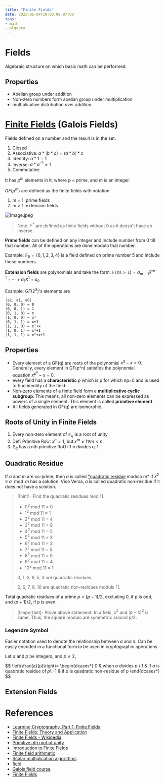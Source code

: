 ```yaml
---
title: "Finite Fields"
date: 2023-05-04T10:00:00-07:00
tags:
- math
- algebra
---
```


# Fields

Algebraic structure on which basic math can be performed.

## Properties

- Abelian group under addition
- Non-zero numbers form abelian group under multiplication
- multiplicative distribution over addition

# [Finite Fields](https://en.wikipedia.org/wiki/Finite_field) (Galois Fields)

Fields defined on a number and the result is in the set.

1. Closed
2. Associative: $a*(b*c) = (a*b)*c$
3. Identity: $a*1 = 1$
4. Inverse: $a*a^{-1} = 1$
5. Commutative

It has $p^m$ elements in it, where p = prime, and m is an integer.

$GF(p^m)$ are defined as the finite fields with notation:

1. m = 1: prime fields
2. m > 1: extension fields

![Image.jpeg](https://miro.medium.com/max/1400/0*lp3NrLwr0fMyrBZc)

> Note: $\mathbb{F}^*$ are defined as finite fields without 0 as it doesn't have an inverse.

**Prime fields** can be defined on any integer and include number from 0 till that number. All of the operations are done modulo that number.

Example: $\mathbb{F}_{5} = \left\{0, 1, 2, 3, 4\right\}$ is a field defined on prime number 5 and include these numbers.

**Extension fields** are polynomials and take the form: $\mathbb{F(m > 1)} = a_{m-1}X^{m-1} + \cdots + a_1X^1 + a_0$

Example: $GF(2^3)$'s elements are

```other
(a2, a1, a0)
(0, 0, 0) = 0
(0, 0, 1) = 1
(0, 1, 0) = x
(1, 0, 0) = x²
(0, 1, 1) = x+1
(1, 1, 0) = x²+x
(1, 0, 1) = x²+1
(1, 1, 1) = x²+x+1
```

## Properties

- Every element of a GF(q) are roots of the polynomial $x^q-x=0$. Generally, every element in GF(p^n) satisfies the polynomial equation $x^{p^{n}}-x=0$.
- every field has a **characteristic** $p$ which is p for which np=0 and is used to find identity of the field.
- Non-zero elements of a finite field form a **multiplicative cyclic subgroup**. This means, all non-zero elements can be expressed as powers of a single element. This element is called **primitive element**.
- All fields generated in GF(q) are isomorphic.

## Roots of Unity in Finite Fields

1. Every non-zero element of $\mathbb{F}_{q}$ is a root of unity.
2. Def: Primitive RoU: $x^{n}=1$, but $x^{m}\neq{1} \forall m<n$.
3. $\mathbb{F}_{q}$ has a nth primitive RoU iff n divides q-1.

## Quadratic Residue

If $a$ and $m$ are co-prime, then $a$ is called [*quadratic residue](https://en.wikipedia.org/wiki/Quadratic_residue) modulo m* if $x^{2}\equiv a \mod{m}$ has a solution. Vice Versa, $a$ is called quadratic non-residue if it does not have a solution.

> [!hint]- Find the quadratic residues mod 11.
> - $0^2$ mod 11 = 0
> - $1^2$ mod 11 = 1
> - $2^2$ mod 11 = 4
> - $3^2$ mod 11 = 9
> - $4^2$ mod 11 = 5
> - $5^2$ mod 11 = 3
> - $6^2$ mod 11 = 3
> - $7^2$ mod 11 = 5
> - $8^2$ mod 11 = 9
> - $9^2$ mod 11 = 4
> - $10^2$ mod 11 = 1
>
> 0, 1, 3, 9, 5, 3 are quadratic residues.
>
> 2, 6, 7, 8, 10 are quadratic non-residues modulo 11.

Total quadratic residues of a prime $p=(p-1)/2$, excluding 0, if p is odd, and $(p+1)/2$, if p is even.

> [!important]- Prove above statement.
> In a field, $x^2$ and $(p-x)^2$ is same. Thus, the square modulo are symmetric around $p/2$.

### Legendre Symbol

Easier notation used to denote the relationship between $a$ and $n$. Can be easily encoded in a functional form to be used in cryptographic operations.

Let $a$ and $p$ be integers, and $p\neq 2$,

$$
\left(\frac{a}{p}\right)=
\begin{dcases*}
0 & when $a$ divides $p$ \\
1 & if $a$ is quadratic residue of $p$\\
-1 & if $a$ is quadratic non-residue of $p$
\end{dcases*}
$$

## Extension Fields

# References

- [Learning Cryptography, Part 1: Finite Fields](https://medium.loopring.io/learning-cryptography-finite-fields-ced3574a53fe)
- [Finite Fields: Theory and Application](https://www.cantorsparadise.com/the-theory-and-applications-of-finite-fields-e78844896eaa)
- [Finite Fields - Wikipedia]()
- [Primitive nth root of unity](https://www.csd.uwo.ca/~mmorenom/CS874/Lectures/Newton2Hensel.html/node9.html)
- [Introduction to Finite Fields](https://web.stanford.edu/~marykw/classes/CS250_W19/readings/Forney_Introduction_to_Finite_Fields.pdf)
- [Finite field arithmetic](https://cryptojedi.org/peter/data/eccss-20130911a.pdf)
- [Scalar multiplication algorithms](https://cryptojedi.org/peter/data/eccss-20130911b.pdf)
- [field](https://research.swtch.com/field)
- [Galois field course](https://mathweb.ucsd.edu/~jmckerna/Teaching/16-17/Winter/200B/)
- [Finite Fields](https://kconrad.math.uconn.edu/blurbs/galoistheory/finitefields.pdf)
